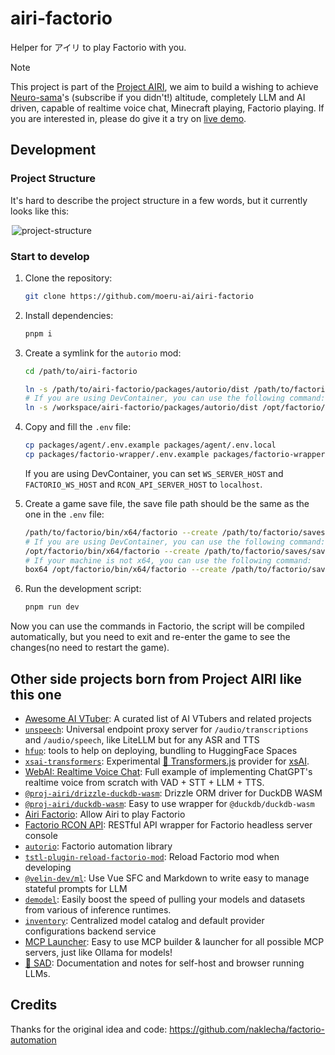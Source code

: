 # airi-factorio

Helper for アイリ to play Factorio with you.

> [!NOTE]
>
> This project is part of the [Project AIRI](https://github.com/moeru-ai/airi), we aim to build a wishing to achieve [Neuro-sama](https://www.youtube.com/@Neurosama)'s (subscribe if you didn't!) altitude, completely LLM and AI driven, capable of realtime voice chat, Minecraft playing, Factorio playing. If you are interested in, please do give it a try on [live demo](https://airi.moeru.ai).

## Development

### Project Structure

It's hard to describe the project structure in a few words, but it currently looks like this:

<div style="max-width: 500px; margin: 0 auto;">

![project-structure](./project-structure.png)

</div>

### Start to develop

1. Clone the repository:

    ```bash
    git clone https://github.com/moeru-ai/airi-factorio
    ```

2. Install dependencies:

    ```bash
    pnpm i
    ```

3. Create a symlink for the `autorio` mod:

    ```bash
    cd /path/to/airi-factorio

    ln -s /path/to/airi-factorio/packages/autorio/dist /path/to/factorio/data/autorio
    # If you are using DevContainer, you can use the following command:
    ln -s /workspace/airi-factorio/packages/autorio/dist /opt/factorio/data/autorio
    ```

4. Copy and fill the `.env` file:

    ```bash
    cp packages/agent/.env.example packages/agent/.env.local
    cp packages/factorio-wrapper/.env.example packages/factorio-wrapper/.env.local
    ```

    If you are using DevContainer, you can set `WS_SERVER_HOST` and `FACTORIO_WS_HOST` and `RCON_API_SERVER_HOST` to `localhost`.

5. Create a game save file, the save file path should be the same as the one in the `.env` file:

    ```bash
    /path/to/factorio/bin/x64/factorio --create /path/to/factorio/saves/save.zip
    # If you are using DevContainer, you can use the following command:
    /opt/factorio/bin/x64/factorio --create /path/to/factorio/saves/save.zip
    # If your machine is not x64, you can use the following command:
    box64 /opt/factorio/bin/x64/factorio --create /path/to/factorio/saves/save.zip
    ```

6. Run the development script:

    ```bash
    pnpm run dev
    ```

Now you can use the commands in Factorio, the script will be compiled automatically, but you need to exit and re-enter the game to see the changes(no need to restart the game).

## Other side projects born from Project AIRI like this one

- [Awesome AI VTuber](https://github.com/proj-airi/awesome-ai-vtuber): A curated list of AI VTubers and related projects
- [`unspeech`](https://github.com/moeru-ai/unspeech): Universal endpoint proxy server for `/audio/transcriptions` and `/audio/speech`, like LiteLLM but for any ASR and TTS
- [`hfup`](https://github.com/moeru-ai/hfup): tools to help on deploying, bundling to HuggingFace Spaces
- [`xsai-transformers`](https://github.com/moeru-ai/xsai-transformers): Experimental [🤗 Transformers.js](https://github.com/huggingface/transformers.js) provider for [xsAI](https://github.com/moeru-ai/xsai).
- [WebAI: Realtime Voice Chat](https://github.com/proj-airi/webai-realtime-voice-chat): Full example of implementing ChatGPT's realtime voice from scratch with VAD + STT + LLM + TTS.
- [`@proj-airi/drizzle-duckdb-wasm`](https://github.com/moeru-ai/airi/tree/main/packages/drizzle-duckdb-wasm/README.md): Drizzle ORM driver for DuckDB WASM
- [`@proj-airi/duckdb-wasm`](https://github.com/moeru-ai/airi/tree/main/packages/duckdb-wasm/README.md): Easy to use wrapper for `@duckdb/duckdb-wasm`
- [Airi Factorio](https://github.com/moeru-ai/airi-factorio): Allow Airi to play Factorio
- [Factorio RCON API](https://github.com/nekomeowww/factorio-rcon-api): RESTful API wrapper for Factorio headless server console
- [`autorio`](https://github.com/moeru-ai/airi-factorio/tree/main/packages/autorio): Factorio automation library
- [`tstl-plugin-reload-factorio-mod`](https://github.com/moeru-ai/airi-factorio/tree/main/packages/tstl-plugin-reload-factorio-mod): Reload Factorio mod when developing
- [`@velin-dev/ml`](https://github.com/luoling8192/velin): Use Vue SFC and Markdown to write easy to manage stateful prompts for LLM
- [`demodel`](https://github.com/moeru-ai/demodel): Easily boost the speed of pulling your models and datasets from various of inference runtimes.
- [`inventory`](https://github.com/moeru-ai/inventory): Centralized model catalog and default provider configurations backend service
- [MCP Launcher](https://github.com/moeru-ai/mcp-launcher): Easy to use MCP builder & launcher for all possible MCP servers, just like Ollama for models!
- [🥺 SAD](https://github.com/moeru-ai/sad): Documentation and notes for self-host and browser running LLMs.

## Credits

Thanks for the original idea and code: https://github.com/naklecha/factorio-automation
